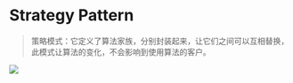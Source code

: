 # Strategy Pattern
> 策略模式：它定义了算法家族，分别封装起来，让它们之间可以互相替换，此模式让算法的变化，不会影响到使用算法的客户。  

![](https://i.imgur.com/FwMC5Iy.jpg)